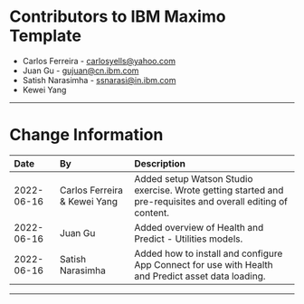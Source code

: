 
# Contributors to IBM Maximo Template

- Carlos Ferreira - <carlosyells@yahoo.com>
- Juan Gu - <gujuan@cn.ibm.com>
- Satish Narasimha - <ssnarasi@in.ibm.com>
- Kewei Yang
---

# Change Information

| Date       | By                           | Description                                                                                                  |
|:-----------|:-----------------------------|:-------------------------------------------------------------------------------------------------------------|
| 2022-06-16 | Carlos Ferreira & Kewei Yang | Added setup Watson Studio exercise. Wrote getting started and pre-requisites and overall editing of content. |
| 2022-06-16 | Juan Gu                      | Added overview of Health and Predict - Utilities models.                                                     |
| 2022-06-16 | Satish Narasimha             | Added how to install and configure App Connect for use with Health and Predict asset data loading.           |
---
